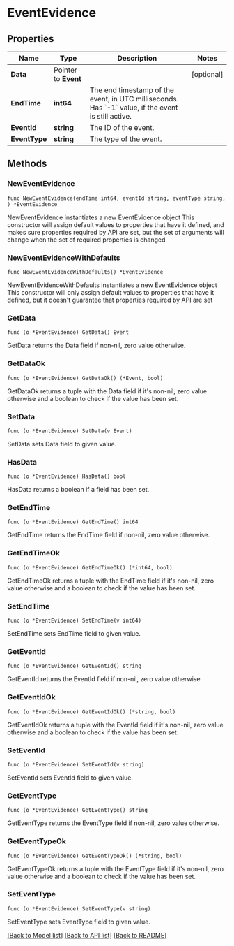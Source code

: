 # EventEvidence

## Properties

Name | Type | Description | Notes
------------ | ------------- | ------------- | -------------
**Data** | Pointer to [**Event**](Event.md) |  | [optional] 
**EndTime** | **int64** | The end timestamp of the event, in UTC milliseconds.    Has &#x60;-1&#x60; value, if the event is still active. | 
**EventId** | **string** | The ID of the event. | 
**EventType** | **string** | The type of the event. | 

## Methods

### NewEventEvidence

`func NewEventEvidence(endTime int64, eventId string, eventType string, ) *EventEvidence`

NewEventEvidence instantiates a new EventEvidence object
This constructor will assign default values to properties that have it defined,
and makes sure properties required by API are set, but the set of arguments
will change when the set of required properties is changed

### NewEventEvidenceWithDefaults

`func NewEventEvidenceWithDefaults() *EventEvidence`

NewEventEvidenceWithDefaults instantiates a new EventEvidence object
This constructor will only assign default values to properties that have it defined,
but it doesn't guarantee that properties required by API are set

### GetData

`func (o *EventEvidence) GetData() Event`

GetData returns the Data field if non-nil, zero value otherwise.

### GetDataOk

`func (o *EventEvidence) GetDataOk() (*Event, bool)`

GetDataOk returns a tuple with the Data field if it's non-nil, zero value otherwise
and a boolean to check if the value has been set.

### SetData

`func (o *EventEvidence) SetData(v Event)`

SetData sets Data field to given value.

### HasData

`func (o *EventEvidence) HasData() bool`

HasData returns a boolean if a field has been set.

### GetEndTime

`func (o *EventEvidence) GetEndTime() int64`

GetEndTime returns the EndTime field if non-nil, zero value otherwise.

### GetEndTimeOk

`func (o *EventEvidence) GetEndTimeOk() (*int64, bool)`

GetEndTimeOk returns a tuple with the EndTime field if it's non-nil, zero value otherwise
and a boolean to check if the value has been set.

### SetEndTime

`func (o *EventEvidence) SetEndTime(v int64)`

SetEndTime sets EndTime field to given value.


### GetEventId

`func (o *EventEvidence) GetEventId() string`

GetEventId returns the EventId field if non-nil, zero value otherwise.

### GetEventIdOk

`func (o *EventEvidence) GetEventIdOk() (*string, bool)`

GetEventIdOk returns a tuple with the EventId field if it's non-nil, zero value otherwise
and a boolean to check if the value has been set.

### SetEventId

`func (o *EventEvidence) SetEventId(v string)`

SetEventId sets EventId field to given value.


### GetEventType

`func (o *EventEvidence) GetEventType() string`

GetEventType returns the EventType field if non-nil, zero value otherwise.

### GetEventTypeOk

`func (o *EventEvidence) GetEventTypeOk() (*string, bool)`

GetEventTypeOk returns a tuple with the EventType field if it's non-nil, zero value otherwise
and a boolean to check if the value has been set.

### SetEventType

`func (o *EventEvidence) SetEventType(v string)`

SetEventType sets EventType field to given value.



[[Back to Model list]](../README.md#documentation-for-models) [[Back to API list]](../README.md#documentation-for-api-endpoints) [[Back to README]](../README.md)


